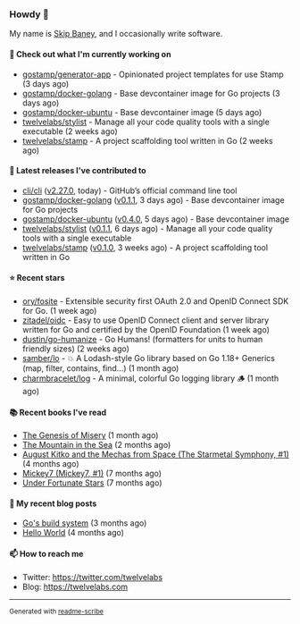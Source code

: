 ### Howdy 👋

My name is [Skip Baney](https://twelvelabs.com), and I occasionally write software.

#### 👷 Check out what I'm currently working on

- [gostamp/generator-app](https://github.com/gostamp/generator-app) - Opinionated project templates for use Stamp (3 days ago)
- [gostamp/docker-golang](https://github.com/gostamp/docker-golang) - Base devcontainer image for Go projects (3 days ago)
- [gostamp/docker-ubuntu](https://github.com/gostamp/docker-ubuntu) - Base devcontainer image (5 days ago)
- [twelvelabs/stylist](https://github.com/twelvelabs/stylist) - Manage all your code quality tools with a single executable (2 weeks ago)
- [twelvelabs/stamp](https://github.com/twelvelabs/stamp) - A project scaffolding tool written in Go (2 weeks ago)

#### 🔭 Latest releases I've contributed to

- [cli/cli](https://github.com/cli/cli) ([v2.27.0](https://github.com/cli/cli/releases/tag/v2.27.0), today) - GitHub’s official command line tool
- [gostamp/docker-golang](https://github.com/gostamp/docker-golang) ([v0.1.1](https://github.com/gostamp/docker-golang/releases/tag/v0.1.1), 3 days ago) - Base devcontainer image for Go projects
- [gostamp/docker-ubuntu](https://github.com/gostamp/docker-ubuntu) ([v0.4.0](https://github.com/gostamp/docker-ubuntu/releases/tag/v0.4.0), 5 days ago) - Base devcontainer image
- [twelvelabs/stylist](https://github.com/twelvelabs/stylist) ([v0.1.1](https://github.com/twelvelabs/stylist/releases/tag/v0.1.1), 6 days ago) - Manage all your code quality tools with a single executable
- [twelvelabs/stamp](https://github.com/twelvelabs/stamp) ([v0.1.0](https://github.com/twelvelabs/stamp/releases/tag/v0.1.0), 3 weeks ago) - A project scaffolding tool written in Go

#### ⭐ Recent stars

- [ory/fosite](https://github.com/ory/fosite) - Extensible security first OAuth 2.0 and OpenID Connect SDK for Go. (1 week ago)
- [zitadel/oidc](https://github.com/zitadel/oidc) - Easy to use OpenID Connect client and server library written for Go and certified by the OpenID Foundation (1 week ago)
- [dustin/go-humanize](https://github.com/dustin/go-humanize) - Go Humans! (formatters for units to human friendly sizes) (2 weeks ago)
- [samber/lo](https://github.com/samber/lo) - 💥  A Lodash-style Go library based on Go 1.18&#43; Generics (map, filter, contains, find...) (1 month ago)
- [charmbracelet/log](https://github.com/charmbracelet/log) - A minimal, colorful Go logging library 🪵 (1 month ago)

#### 📚 Recent books I've read

- [The Genesis of Misery](https://www.goodreads.com/review/show/4961676783?utm_medium=api&amp;utm_source=rss) (1 month ago)
- [The Mountain in the Sea](https://www.goodreads.com/review/show/5027288300?utm_medium=api&amp;utm_source=rss) (2 months ago)
- [August Kitko and the Mechas from Space (The Starmetal Symphony, #1)](https://www.goodreads.com/review/show/5100246985?utm_medium=api&amp;utm_source=rss) (4 months ago)
- [Mickey7 (Mickey7, #1)](https://www.goodreads.com/review/show/4962790910?utm_medium=api&amp;utm_source=rss) (7 months ago)
- [Under Fortunate Stars](https://www.goodreads.com/review/show/4813809207?utm_medium=api&amp;utm_source=rss) (7 months ago)

#### 📜 My recent blog posts

- [Go&#39;s build system](https://twelvelabs.com/2023/01/02/go-build-system/) (3 months ago)
- [Hello World](https://twelvelabs.com/2022/11/20/hello-world/) (4 months ago)

#### 📫 How to reach me

- Twitter: <https://twitter.com/twelvelabs>
- Blog: <https://twelvelabs.com>

---

<sup>Generated with [readme-scribe](https://github.com/muesli/readme-scribe)</sup>
